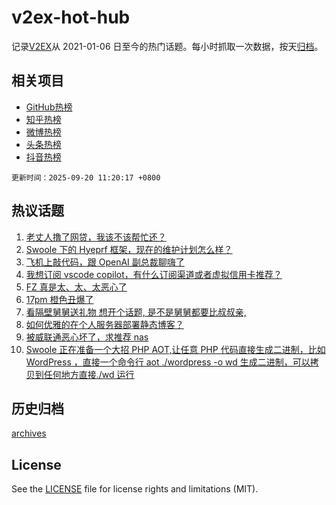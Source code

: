 # v2ex-hot-hub

 记录[V2EX](https://www.v2ex.com/)从 2021-01-06 日至今的热门话题。每小时抓取一次数据，按天[归档](archives)。
 
 ## 相关项目

- [GitHub热榜](https://github.com/snaildev/github-hot-hub)
- [知乎热榜](https://github.com/snaildev/zhihu-hot-hub)
- [微博热榜](https://github.com/snaildev/weibo-hot-hub)
- [头条热榜](https://github.com/snaildev/toutiao-hot-hub)
- [抖音热榜](https://github.com/snaildev/douyin-hot-hub)


 `更新时间：2025-09-20 11:20:17 +0800`

## 热议话题

1. [老丈人撸了网贷，我该不该帮忙还？](https://www.v2ex.com/t/1160533)
1. [Swoole 下的 Hyeprf 框架，现在的维护计划怎么样？](https://www.v2ex.com/t/1160488)
1. [飞机上敲代码，跟 OpenAI 副总裁聊嗨了](https://www.v2ex.com/t/1160548)
1. [我想订阅 vscode copilot，有什么订阅渠道或者虚拟信用卡推荐？](https://www.v2ex.com/t/1160452)
1. [FZ 真是太、太、太恶心了](https://www.v2ex.com/t/1160489)
1. [17pm 橙色丑爆了](https://www.v2ex.com/t/1160526)
1. [看隔壁舅舅送礼物 想开个话题, 是不是舅舅都要比叔叔亲,](https://www.v2ex.com/t/1160539)
1. [如何优雅的在个人服务器部署静态博客？](https://www.v2ex.com/t/1160486)
1. [被威联通恶心坏了，求推荐 nas](https://www.v2ex.com/t/1160572)
1. [Swoole 正在准备一个大招 PHP AOT,让任意 PHP 代码直接生成二进制，比如 WordPress ，直接一个命令行 aot ./wordpress -o wd 生成二进制，可以拷贝到任何地方直接./wd 运行](https://www.v2ex.com/t/1160502)

## 历史归档

[archives](archives)

## License

See the [LICENSE](LICENSE) file for license rights and limitations (MIT).
